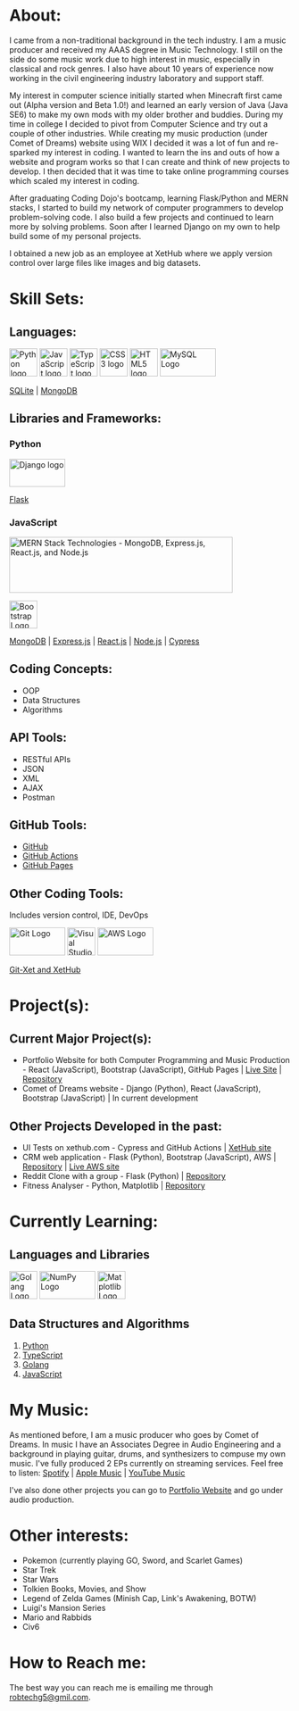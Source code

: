 # About:

I came from a non-traditional background in the tech industry. I am a music producer and received my AAAS degree in Music Technology. I still on the side do some music work due to high interest in music, especially in classical and rock genres. I also have about 10 years of experience now working in the civil engineering industry laboratory and support staff. 

My interest in computer science initially started when Minecraft first came out (Alpha version and Beta 1.0!) and learned an early version of Java (Java SE6) to make my own mods with my older brother and buddies. During my time in college I decided to pivot from Computer Science and try out a couple of other industries. While creating my music production (under Comet of Dreams) website using WIX I decided it was a lot of fun and re-sparked my interest in coding. I wanted to learn the ins and outs of how a website and program works so that I can create and think of new projects to develop. I then decided that it was time to take online programming courses which scaled my interest in coding.

After graduating Coding Dojo's bootcamp, learning Flask/Python and MERN stacks, I started to build my network of computer programmers to develop problem-solving code. I also build a few projects and continued to learn more by solving problems.  Soon after I learned Django on my own to help build some of my personal projects.

I obtained a new job as an employee at XetHub where we apply version control over large files like images and big datasets.

# Skill Sets:
## Languages:
[<img src="https://upload.wikimedia.org/wikipedia/commons/c/c3/Python-logo-notext.svg" alt="Python logo" width="50" height="50">](https://www.python.org/) <img src="https://upload.wikimedia.org/wikipedia/commons/6/6a/JavaScript-logo.png" alt="JavaScript logo" width="50" height="50"> [<img src="https://upload.wikimedia.org/wikipedia/commons/4/4c/Typescript_logo_2020.svg" alt="TypeScript logo" width="50" height="50">](https://www.typescriptlang.org/) <img src="https://upload.wikimedia.org/wikipedia/commons/6/62/CSS3_logo.svg" alt="CSS3 logo" width="50" height="50"> <img src="https://upload.wikimedia.org/wikipedia/commons/3/38/HTML5_Badge.svg" alt="HTML5 logo" width="50" height="50"> [<img src="https://www.mysql.com/common/logos/powered-by-mysql-125x64.png" alt="MySQL Logo" width="100" height="50">](https://www.mysql.com/)

[SQLite](https://sqlite.org/index.html) | [MongoDB](https://www.mongodb.com/)

## Libraries and Frameworks:
### Python
[<img src="https://static.djangoproject.com/img/logos/django-logo-negative.png" alt="Django logo" width="100" height="50">](https://www.djangoproject.com/)

[Flask](https://flask.palletsprojects.com/en/2.2.x/)

### JavaScript
<img src="https://upload.wikimedia.org/wikipedia/commons/9/94/MERN-logo.png" alt="MERN Stack Technologies - MongoDB, Express.js, React.js, and Node.js" width="400" height="100"> 

[<img src="https://upload.wikimedia.org/wikipedia/commons/b/b2/Bootstrap_logo.svg" alt="Bootstrap Logo" width="50" height="50">](https://getbootstrap.com/)

[MongoDB](https://www.mongodb.com/) | [Express.js](https://expressjs.com/) | [React.js](https://react.dev/) | [Node.js](https://nodejs.org/en) | [Cypress](https://www.cypress.io/)

## Coding Concepts:
* OOP
* Data Structures
* Algorithms

## API Tools:
* RESTful APIs
* JSON
* XML
* AJAX
* Postman

## GitHub Tools:
* [GitHub](https://www.github.com/)
* [GitHub Actions](https://docs.github.com/en/actions)
* [GitHub Pages](https://pages.github.com/)

## Other Coding Tools:
Includes version control, IDE, DevOps

<img src="https://upload.wikimedia.org/wikipedia/commons/e/e0/Git-logo.svg" alt="Git Logo" width="100" height="50"> <img src="https://upload.wikimedia.org/wikipedia/commons/9/9a/Visual_Studio_Code_1.35_icon.svg" alt="Visual Studio Code Logo" width="50" height="50"> <img src="https://upload.wikimedia.org/wikipedia/commons/9/93/Amazon_Web_Services_Logo.svg" alt="AWS Logo" width="100" height="50">

[Git-Xet and XetHub](https://xethub.com/)

# Project(s):
## Current Major Project(s):
* Portfolio Website for both Computer Programming and Music Production - React (JavaScript), Bootstrap (JavaScript), GitHub Pages | [Live Site](https://robert-godlewski.github.io/) | [Repository](https://github.com/robert-godlewski/robert-godlewski.github.io)
* Comet of Dreams website - Django (Python), React (JavaScript), Bootstrap (JavaScript) | In current development

## Other Projects Developed in the past:
* UI Tests on xethub.com - Cypress and GitHub Actions | [XetHub site](https://xethub.com/)
* CRM web application - Flask (Python), Bootstrap (JavaScript), AWS | [Repository](https://github.com/robert-godlewski/crm_app) | [Live AWS site](http://35.162.237.112/)
* Reddit Clone with a group - Flask (Python) | [Repository](https://github.com/robert-godlewski/reddit_clone)
* Fitness Analyser - Python, Matplotlib | [Repository](https://github.com/robert-godlewski/fitness_analyser)

# Currently Learning:
## Languages and Libraries
[<img src="https://go.dev/blog/go-brand/Go-Logo/PNG/Go-Logo_Blue.png" alt="Golang Logo" width="50" height="50">](https://go.dev/) [<img src="https://upload.wikimedia.org/wikipedia/commons/3/31/NumPy_logo_2020.svg" alt="NumPy Logo" width="100" height="50">](https://numpy.org/) [<img src="https://upload.wikimedia.org/wikipedia/commons/8/84/Matplotlib_icon.svg" alt="Matplotlib Logo" width="50" height="50">](https://matplotlib.org/)

## Data Structures and Algorithms
1. [Python](https://github.com/robert-godlewski/python_algo)
2. [TypeScript](https://github.com/robert-godlewski/ts_algo)
3. [Golang](https://github.com/robert-godlewski/go_algo)
4. [JavaScript](https://github.com/robert-godlewski/js_algo)

# My Music:
As mentioned before, I am a music producer who goes by Comet of Dreams.  In music I have an Associates Degree in Audio Engineering and a background in playing guitar, drums, and synthesizers to compuse my own music.  I've fully produced 2 EPs currently on streaming services.  Feel free to listen: [Spotify](https://open.spotify.com/artist/7gzLG44im4qLiULTjWvuPr?si=4_gDq1S_Q2uunGyJkdNogg&nd=1) | [Apple Music](https://music.apple.com/us/artist/comet-of-dreams/1491678196) | [YouTube Music](https://music.youtube.com/channel/UC-8k49b7m9pGKjT3jigtBrg)

I've also done other projects you can go to [Portfolio Website](https://github.com/robert-godlewski/robert-godlewski.github.io) and go under audio production.

# Other interests:
* Pokemon (currently playing GO, Sword, and Scarlet Games)
* Star Trek
* Star Wars
* Tolkien Books, Movies, and Show
* Legend of Zelda Games (Minish Cap, Link's Awakening, BOTW)
* Luigi's Mansion Series
* Mario and Rabbids
* Civ6

# How to Reach me:
The best way you can reach me is emailing me through robtechg5@gmil.com.
